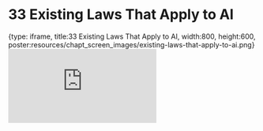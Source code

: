 # 33 Existing Laws That Apply to AI
 
{type: iframe, title:33 Existing Laws That Apply to AI, width:800, height:600, poster:resources/chapt_screen_images/existing-laws-that-apply-to-ai.png}
![](https://hutchdatascience.org/AI_for_Decision_Makers/no_toc/existing-laws-that-apply-to-ai.html)
 

 
